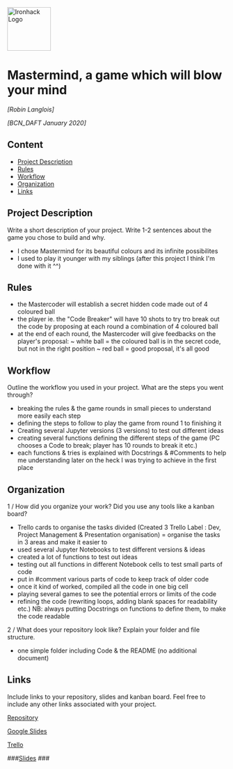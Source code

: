 <img src="https://bit.ly/2VnXWr2" alt="Ironhack Logo" width="100"/>

# Mastermind, a game which will blow your mind
*[Robin Langlois]*

*[BCN_DAFT January 2020]*

## Content
- [Project Description](#project-description)
- [Rules](#rules)
- [Workflow](#workflow)
- [Organization](#organization)
- [Links](#links)

## Project Description
Write a short description of your project. Write 1-2 sentences about the game you chose to build and why.
- I chose Mastermind for its beautiful colours and its infinite possibilites
- I used to play it younger with my siblings (after this project I think I'm done with it ^^)

## Rules
- the Mastercoder will establish a secret hidden code made out of 4 coloured ball
- the player ie. the "Code Breaker" will have 10 shots to try tro break out the code by proposing at each round a combination of 4 coloured ball
- at the end of each round, the Mastercoder will give feedbacks on the player's proposal:
	~ white ball = the coloured ball is in the secret code, but not in the right position 
	~ red ball = good proposal, it's all good

## Workflow
Outline the workflow you used in your project. What are the steps you went through?
- breaking the rules & the game rounds in small pieces to understand more easily each step
- defining the steps to follow to play the game from round 1 to finishing it
- Creating several Jupyter versions (3 versions) to test out different ideas
- creating several functions defining the different steps of the game (PC chooses a Code to break; player has 10 rounds to break it etc.)
- each functions & tries is explained with Docstrings & #Comments to help me understanding later on the heck I was trying to achieve in the first place

## Organization
1 / How did you organize your work? Did you use any tools like a kanban board?

- Trello cards to organise the tasks divided (Created 3 Trello Label : Dev, Project Management & Presentation organisation) = organise the tasks in 3 areas and make it easier to 
- used several Jupyter Notebooks to test different versions & ideas
- created a lot of functions to test out ideas
- testing out all functions in different Notebook cells to test small parts of code
- put in #comment various parts of code to keep track of older code
- once it kind of worked, compiled all the code in one big cell
- playing several games to see the potential errors or limits of the code
- refining the code (rewriting loops, adding blank spaces for readability etc.)
NB: always putting Docstrings on functions to define them, to make the code readable

2 / What does your repository look like? Explain your folder and file structure.
- one simple folder including Code & the README (no additional document)

## Links
Include links to your repository, slides and kanban board. Feel free to include any other links associated with your project.

[Repository](https://github.com/Binardino/Project-Week-1-Build-Your-Own-Game)

[Google Slides](https://docs.google.com/presentation/d/1CKFye4etqn6Yuqsy7ocKt14mZGqb288fgxPBKdMJfVA/edit?usp=sharing)

[Trello](https://trello.com/b/e7KlTXlW/mastermind)

###[Slides](https://slides.com/) ### 

